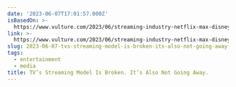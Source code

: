 ```yaml
---
date: '2023-06-07T17:01:57.000Z'
isBasedOn: >-
  https://www.vulture.com/2023/06/streaming-industry-netflix-max-disney-hulu-apple-tv-prime-video-peacock-paramount.html
link: >-
  https://www.vulture.com/2023/06/streaming-industry-netflix-max-disney-hulu-apple-tv-prime-video-peacock-paramount.html
slug: 2023-06-07-tvs-streaming-model-is-broken-its-also-not-going-away
tags:
  - entertainment
  - media
title: TV’s Streaming Model Is Broken. It’s Also Not Going Away.
---
```


